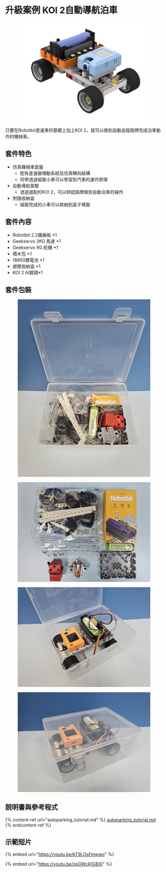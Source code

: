 # 升級案例 KOI 2自動導航泊車

<figure><img src="../../../.gitbook/assets/鄧顯 小車.png" alt=""><figcaption></figcaption></figure>

只要在Robotbit差速車的基礎上加上KOI 2，就可以做到自動追蹤路牌完成泊車動作的機械車。

## 套件特色

* 仿真機械車底盤
  * 配有差速器傳動系統及仿真轉向結構
  * 同學透過組裝小車可以學習到汽車的運作原理
* 自動導航駕駛
  * 透過選配的KOI 2，可以辨認路牌做到自動泊車的操作
* 附隨收納盒
  * 組裝完成的小車可以收納到盒子裡面

## 套件內容

* Robotbit 2.2擴展板 \*1
* Geekservo 2KG 馬達 \*1
* Geekservo 9G 舵機 \*1
* 積木包 \*1
* 18650鋰電池 \*1
* 塑膠收納盒 \*1
* KOI 2 AI鏡頭\*1&#x20;

## 套件包裝

<div>

<figure><img src="../../../.gitbook/assets/20240731_122646.jpg" alt=""><figcaption></figcaption></figure>

 

<figure><img src="../../../.gitbook/assets/20240731_122813.jpg" alt=""><figcaption></figcaption></figure>

</div>

<div>

<figure><img src="../../../.gitbook/assets/20240731_125839.jpg" alt=""><figcaption></figcaption></figure>

 

<figure><img src="../../../.gitbook/assets/20240731_125807.jpg" alt=""><figcaption></figcaption></figure>

</div>

## 說明書與參考程式

{% content-ref url="autoparking_tutorial.md" %}
[autoparking\_tutorial.md](autoparking\_tutorial.md)
{% endcontent-ref %}

## 示範短片

{% embed url="https://youtu.be/kT9LOsFmwwo" %}

{% embed url="https://youtu.be/zeGWcA1GBXI" %}
